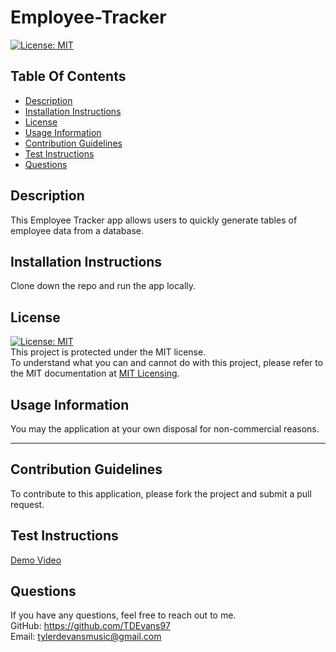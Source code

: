 # Employee-Tracker
  [![License: MIT](https://img.shields.io/badge/License-MIT-yellow.svg)](https://opensource.org/licenses/MIT)
  ## Table Of Contents
  + [Description](#description)
  + [Installation Instructions](#installation-instructions)
  + [License](#license)
  + [Usage Information](#usage-information)
  + [Contribution Guidelines](#contribution-guidelines)
  + [Test Instructions](#test-instructions)
  + [Questions](#questions)
  ## Description
  This Employee Tracker app allows users to quickly generate tables of employee data from a database. 
  ## Installation Instructions
  Clone down the repo and run the app locally. 
  ## License 
  [![License: MIT](https://img.shields.io/badge/License-MIT-yellow.svg)](https://opensource.org/licenses/MIT)  
  This project is protected under the MIT license.  
  To understand what you can and cannot do with this project, please refer to the MIT documentation at [MIT Licensing](https://opensource.org/licenses/MIT).
  ## Usage Information
  You may the application at your own disposal for non-commercial reasons. 

  ---

  ## Contribution Guidelines
  To contribute to this application, please fork the project and submit a pull request. 
  ## Test Instructions
  [Demo Video](https://drive.google.com/file/d/1uMp4fpyR29iXl1yv1oDJJIuPWfnjxCef/view)
  ## Questions
  If you have any questions, feel free to reach out to me.  
  GitHub: https://github.com/TDEvans97  
  Email: tylerdevansmusic@gmail.com